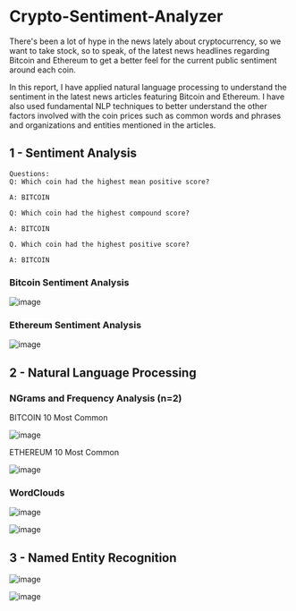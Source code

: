 # Crypto-Sentiment-Analyzer

There's been a lot of hype in the news lately about cryptocurrency, so we want to take stock, so to speak, of the latest news headlines regarding Bitcoin and Ethereum to get a better feel for the current public sentiment around each coin.

In this report, I have applied natural language processing to understand the sentiment in the latest news articles featuring Bitcoin and Ethereum. I have also used fundamental NLP techniques to better understand the other factors involved with the coin prices such as common words and phrases and organizations and entities mentioned in the articles.

## 1 - Sentiment Analysis

```
Questions:
Q: Which coin had the highest mean positive score?

A: BITCOIN

Q: Which coin had the highest compound score?

A: BITCOIN

Q. Which coin had the highest positive score?

A: BITCOIN

```

### Bitcoin Sentiment Analysis

![image](https://user-images.githubusercontent.com/51159089/131274041-9c1927b7-cc3e-4224-a82d-359b5f1a58f1.png)


### Ethereum Sentiment Analysis

![image](https://user-images.githubusercontent.com/51159089/131274057-40fdaaa1-c16e-4e57-b355-87c8a7068504.png)


## 2 - Natural Language Processing

### NGrams and Frequency Analysis (n=2)

BITCOIN 10 Most Common

![image](https://user-images.githubusercontent.com/51159089/131274216-faeae563-6c76-4f68-b376-69258e104a6f.png)

ETHEREUM 10 Most Common

![image](https://user-images.githubusercontent.com/51159089/131274245-31c9bd18-7fe3-44c4-a25f-44fc61e92800.png)


### WordClouds

![image](https://user-images.githubusercontent.com/51159089/131274264-6969e6f8-18ce-4a7a-a0a1-1b9f9064ecf8.png)

![image](https://user-images.githubusercontent.com/51159089/131274279-8acc69b9-0413-468c-83da-114e6964b555.png)


## 3 - Named Entity Recognition

![image](https://user-images.githubusercontent.com/51159089/131274321-d036b17b-e003-495f-b189-e0b0c0d27044.png)

![image](https://user-images.githubusercontent.com/51159089/131274341-62bf9c3d-c64f-417d-bd3a-ecea050e6adc.png)
